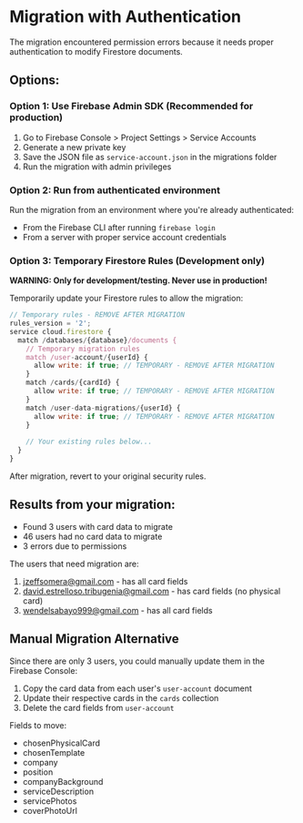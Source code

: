 # Migration with Authentication

The migration encountered permission errors because it needs proper authentication to modify Firestore documents.

## Options:

### Option 1: Use Firebase Admin SDK (Recommended for production)

1. Go to Firebase Console > Project Settings > Service Accounts
2. Generate a new private key
3. Save the JSON file as `service-account.json` in the migrations folder
4. Run the migration with admin privileges

### Option 2: Run from authenticated environment

Run the migration from an environment where you're already authenticated:
- From the Firebase CLI after running `firebase login`
- From a server with proper service account credentials

### Option 3: Temporary Firestore Rules (Development only)

**WARNING: Only for development/testing. Never use in production!**

Temporarily update your Firestore rules to allow the migration:

```javascript
// Temporary rules - REMOVE AFTER MIGRATION
rules_version = '2';
service cloud.firestore {
  match /databases/{database}/documents {
    // Temporary migration rules
    match /user-account/{userId} {
      allow write: if true; // TEMPORARY - REMOVE AFTER MIGRATION
    }
    match /cards/{cardId} {
      allow write: if true; // TEMPORARY - REMOVE AFTER MIGRATION
    }
    match /user-data-migrations/{userId} {
      allow write: if true; // TEMPORARY - REMOVE AFTER MIGRATION
    }
    
    // Your existing rules below...
  }
}
```

After migration, revert to your original security rules.

## Results from your migration:

- Found 3 users with card data to migrate
- 46 users had no card data to migrate
- 3 errors due to permissions

The users that need migration are:
1. jzeffsomera@gmail.com - has all card fields
2. david.estrelloso.tribugenia@gmail.com - has card fields (no physical card)
3. wendelsabayo999@gmail.com - has all card fields

## Manual Migration Alternative

Since there are only 3 users, you could manually update them in the Firebase Console:

1. Copy the card data from each user's `user-account` document
2. Update their respective cards in the `cards` collection
3. Delete the card fields from `user-account`

Fields to move:
- chosenPhysicalCard
- chosenTemplate
- company
- position
- companyBackground
- serviceDescription
- servicePhotos
- coverPhotoUrl